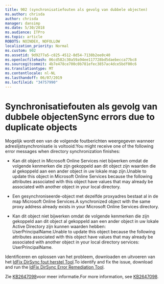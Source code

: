 ```yaml
---
title: 902 (synchronisatiefouten als gevolg van dubbele objecten)
ms.author: chrisda
author: chrisda
manager: dansimp
ms.date: 5/30/2018
ms.audience: ITPro
ms.topic: article
ROBOTS: NOINDEX, NOFOLLOW
localization_priority: Normal
ms.custom: 902
ms.assetid: 9d9277a5-c825-4512-8d54-7138b2ee0c40
ms.openlocfilehash: 06cd582c30a59a94ee117728bd5daebecca77bc8
ms.sourcegitcommit: 4b7e478ce700c0b781efec3857ac4dce5bdf00c6
ms.translationtype: MT
ms.contentlocale: nl-NL
ms.lasthandoff: 06/07/2019
ms.locfileid: "34757990"
---
```

# <a name="sync-errors-due-to-duplicate-objects"></a><span data-ttu-id="740f0-102">Synchronisatiefouten als gevolg van dubbele objecten</span><span class="sxs-lookup"><span data-stu-id="740f0-102">Sync errors due to duplicate objects</span></span>

<span data-ttu-id="740f0-103">Mogelijk wordt een van de volgende foutberichten weergegeven wanneer adreslijstsynchronisatie is voltooid:</span><span class="sxs-lookup"><span data-stu-id="740f0-103">You might receive one of the following error messages when directory synchronization finishes:</span></span>

- <span data-ttu-id="740f0-104">Kan dit object in Microsoft Online Services niet bijwerken omdat de volgende kenmerken die zijn gekoppeld aan dit object zijn waarden die al gekoppeld aan een ander object in uw lokale map zijn.</span><span class="sxs-lookup"><span data-stu-id="740f0-104">Unable to update this object in Microsoft Online Services because the following attributes associated with this object have values that may already be associated with another object in your local directory.</span></span>

- <span data-ttu-id="740f0-105">Een gesynchroniseerde-object met dezelfde proxyadres bestaat al in de map Microsoft Online Services.</span><span class="sxs-lookup"><span data-stu-id="740f0-105">A synchronized object with the same proxy address already exists in your Microsoft Online Services directory.</span></span>

- <span data-ttu-id="740f0-106">Kan dit object niet bijwerken omdat de volgende kenmerken die zijn gekoppeld aan dit object al gekoppeld aan een ander object in uw lokale Active Directory zijn kunnen waarden hebben: UserPrincipalName.</span><span class="sxs-lookup"><span data-stu-id="740f0-106">Unable to update this object because the following attributes associated with this object have values that may already be associated with another object in your local directory services: UserPrincipalName.</span></span>

<span data-ttu-id="740f0-107">Identificeren en oplossen van het probleem, downloaden en uitvoeren van het [IdFix DirSync fout herstel Tool](https://www.microsoft.com/download/details.aspx?id=36832).</span><span class="sxs-lookup"><span data-stu-id="740f0-107">To identify and fix the issue, download and run the [IdFix DirSync Error Remediation Tool](https://www.microsoft.com/download/details.aspx?id=36832).</span></span>

<span data-ttu-id="740f0-108">Zie [KB2647098](https://support.microsoft.com/help/2647098/duplicate-or-invalid-attributes-prevent-directory-synchronization-in-o)voor meer informatie.</span><span class="sxs-lookup"><span data-stu-id="740f0-108">For more information, see [KB2647098](https://support.microsoft.com/help/2647098/duplicate-or-invalid-attributes-prevent-directory-synchronization-in-o).</span></span>
